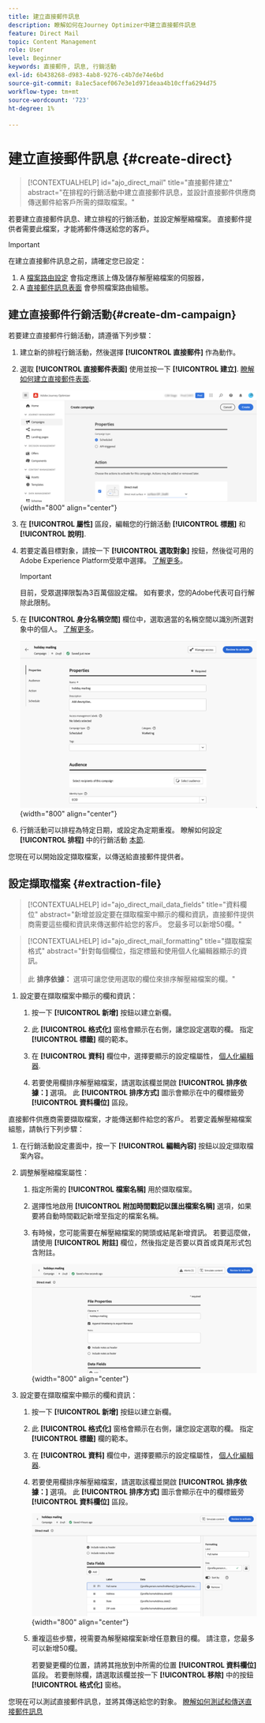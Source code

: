 ```yaml
---
title: 建立直接郵件訊息
description: 瞭解如何在Journey Optimizer中建立直接郵件訊息
feature: Direct Mail
topic: Content Management
role: User
level: Beginner
keywords: 直接郵件, 訊息, 行銷活動
exl-id: 6b438268-d983-4ab8-9276-c4b7de74e6bd
source-git-commit: 8a1ec5acef067e3e1d971deaa4b10cffa6294d75
workflow-type: tm+mt
source-wordcount: '723'
ht-degree: 1%

---
```


# 建立直接郵件訊息 {#create-direct}

>[!CONTEXTUALHELP]
>id="ajo_direct_mail"
>title="直接郵件建立"
>abstract="在排程的行銷活動中建立直接郵件訊息，並設計直接郵件供應商傳送郵件給客戶所需的擷取檔案。"

若要建立直接郵件訊息、建立排程的行銷活動，並設定解壓縮檔案。 直接郵件提供者需要此檔案，才能將郵件傳送給您的客戶。

>[!IMPORTANT]
>
>在建立直接郵件訊息之前，請確定您已設定：
>
>1. A [檔案路由設定](../direct-mail/direct-mail-configuration.md#file-routing-configuration) 會指定應該上傳及儲存解壓縮檔案的伺服器，
>1. A [直接郵件訊息表面](../direct-mail/direct-mail-configuration.md#direct-mail-surface) 會參照檔案路由組態。


## 建立直接郵件行銷活動{#create-dm-campaign}

若要建立直接郵件行銷活動，請遵循下列步驟：

1. 建立新的排程行銷活動，然後選擇 **[!UICONTROL 直接郵件]** 作為動作。

1. 選取 **[!UICONTROL 直接郵件表面]** 使用並按一下 **[!UICONTROL 建立]**. [瞭解如何建立直接郵件表面](direct-mail-configuration.md#direct-mail-surface).

   ![](assets/direct-mail-campaign.png){width="800" align="center"}

1. 在 **[!UICONTROL 屬性]** 區段，編輯您的行銷活動 **[!UICONTROL 標題]** 和 **[!UICONTROL 說明]**.

1. 若要定義目標對象，請按一下 **[!UICONTROL 選取對象]** 按鈕，然後從可用的Adobe Experience Platform受眾中選擇。 [了解更多](../audience/about-audiences.md)。

   >[!IMPORTANT]
   >
   >目前，受眾選擇限製為3百萬個設定檔。 如有要求，您的Adobe代表可自行解除此限制。

1. 在 **[!UICONTROL 身分名稱空間]** 欄位中，選取適當的名稱空間以識別所選對象中的個人。 [了解更多](../event/about-creating.md#select-the-namespace)。

   ![](assets/direct-mail-campaign-properties.png){width="800" align="center"}

1. 行銷活動可以排程為特定日期，或設定為定期重複。 瞭解如何設定 **[!UICONTROL 排程]** 中的行銷活動 [本節](../campaigns/create-campaign.md#schedule).

您現在可以開始設定擷取檔案，以傳送給直接郵件提供者。

## 設定擷取檔案 {#extraction-file}

>[!CONTEXTUALHELP]
>id="ajo_direct_mail_data_fields"
>title="資料欄位"
>abstract="新增並設定要在擷取檔案中顯示的欄和資訊，直接郵件提供商需要這些欄和資訊來傳送郵件給您的客戶。 您最多可以新增50欄。"

>[!CONTEXTUALHELP]
>id="ajo_direct_mail_formatting"
>title="擷取檔案格式"
>abstract="針對每個欄位，指定標籤和使用個人化編輯器顯示的資訊。 <br/><br/> 此 <b>排序依據：</b> 選項可讓您使用選取的欄位來排序解壓縮檔案的欄。"

1. 設定要在擷取檔案中顯示的欄和資訊：

   1. 按一下 **[!UICONTROL 新增]** 按鈕以建立新欄。

   1. 此 **[!UICONTROL 格式化]** 窗格會顯示在右側，讓您設定選取的欄。 指定 **[!UICONTROL 標籤]** 欄的範本。

   1. 在 **[!UICONTROL 資料]** 欄位中，選擇要顯示的設定檔屬性， [個人化編輯器](../personalization/personalization-build-expressions.md).

   1. 若要使用欄排序解壓縮檔案，請選取該欄並開啟 **[!UICONTROL 排序依據：]** 選項。 此 **[!UICONTROL 排序方式]** 圖示會顯示在中的欄標籤旁 **[!UICONTROL 資料欄位]** 區段。







直接郵件供應商需要擷取檔案，才能傳送郵件給您的客戶。 若要定義解壓縮檔案組態，請執行下列步驟：

1. 在行銷活動設定畫面中，按一下 **[!UICONTROL 編輯內容]** 按鈕以設定擷取檔案內容。

1. 調整解壓縮檔案屬性：

   1. 指定所需的 **[!UICONTROL 檔案名稱]** 用於擷取檔案。

   1. 選擇性地啟用 **[!UICONTROL 附加時間戳記以匯出檔案名稱]** 選項，如果要將自動時間戳記新增至指定的檔案名稱。

   1. 有時候，您可能需要在解壓縮檔案的開頭或結尾新增資訊。 若要這麼做，請使用 **[!UICONTROL 附註]** 欄位，然後指定是否要以頁首或頁尾形式包含附註。

      ![](assets/direct-mail-properties.png){width="800" align="center"}

1. 設定要在擷取檔案中顯示的欄和資訊：

   1. 按一下 **[!UICONTROL 新增]** 按鈕以建立新欄。

   1. 此 **[!UICONTROL 格式化]** 窗格會顯示在右側，讓您設定選取的欄。 指定 **[!UICONTROL 標籤]** 欄的範本。

   1. 在 **[!UICONTROL 資料]** 欄位中，選擇要顯示的設定檔屬性， [個人化編輯器](../personalization/personalization-build-expressions.md).

   1. 若要使用欄排序解壓縮檔案，請選取該欄並開啟 **[!UICONTROL 排序依據：]** 選項。 此 **[!UICONTROL 排序方式]** 圖示會顯示在中的欄標籤旁 **[!UICONTROL 資料欄位]** 區段。

      ![](assets/direct-mail-content.png){width="800" align="center"}

   1. 重複這些步驟，視需要為解壓縮檔案新增任意數目的欄。 請注意，您最多可以新增50欄。

      若要變更欄的位置，請將其拖放到中所需的位置 **[!UICONTROL 資料欄位]** 區段。 若要刪除欄，請選取該欄並按一下 **[!UICONTROL 移除]** 中的按鈕 **[!UICONTROL 格式化]** 窗格。

您現在可以測試直接郵件訊息，並將其傳送給您的對象。 [瞭解如何測試和傳送直接郵件訊息](test-send-direct-mail.md)
